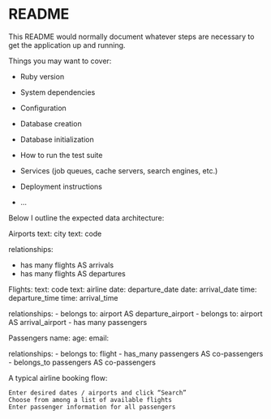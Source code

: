 # README

This README would normally document whatever steps are necessary to get the
application up and running.

Things you may want to cover:

* Ruby version

* System dependencies

* Configuration

* Database creation

* Database initialization

* How to run the test suite

* Services (job queues, cache servers, search engines, etc.)

* Deployment instructions

* ...


Below I outline the expected data architecture:

Airports
  text: city
  text: code

  relationships:
  - has many flights AS arrivals
  - has many flights AS departures




Flights:
  text: code
  text: airline
  date: departure_date
  date: arrival_date
  time: departure_time
  time: arrival_time

  relationships:
    - belongs to: airport AS departure_airport
    - belongs to: airport AS arrival_airport
    - has many passengers

Passengers
  name: 
  age:
  email:
  
  relationships:
    - belongs to: flight
    - has_many passengers AS co-passengers
    - belongs_to passengers AS co-passengers

A typical airline booking flow:

    Enter desired dates / airports and click “Search”
    Choose from among a list of available flights
    Enter passenger information for all passengers